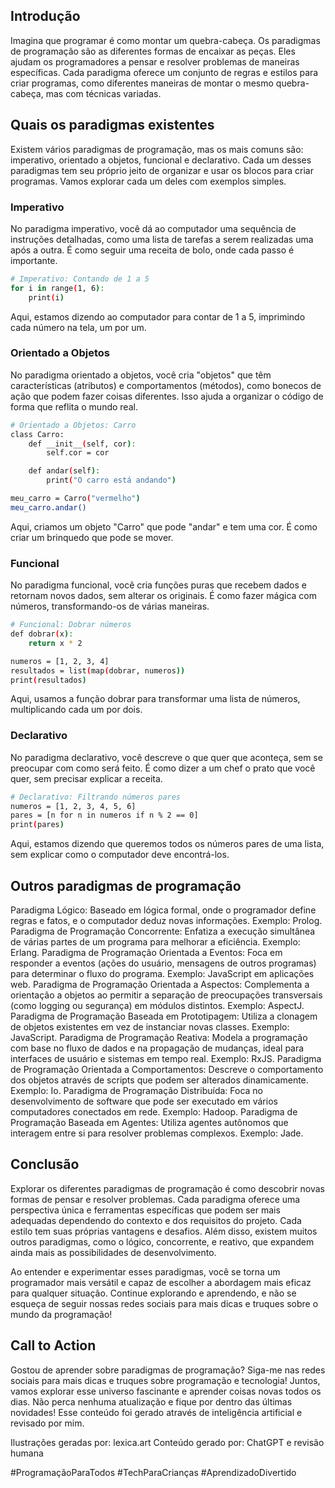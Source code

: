 ## Introdução
Imagina que programar é como montar um quebra-cabeça. Os paradigmas de programação são as diferentes formas de encaixar as peças. Eles ajudam os programadores a pensar e resolver problemas de maneiras específicas. Cada paradigma oferece um conjunto de regras e estilos para criar programas, como diferentes maneiras de montar o mesmo quebra-cabeça, mas com técnicas variadas.

## Quais os paradigmas existentes
Existem vários paradigmas de programação, mas os mais comuns são: imperativo, orientado a objetos, funcional e declarativo. Cada um desses paradigmas tem seu próprio jeito de organizar e usar os blocos para criar programas. Vamos explorar cada um deles com exemplos simples.

### Imperativo
No paradigma imperativo, você dá ao computador uma sequência de instruções detalhadas, como uma lista de tarefas a serem realizadas uma após a outra. É como seguir uma receita de bolo, onde cada passo é importante.

```bash
# Imperativo: Contando de 1 a 5
for i in range(1, 6):
    print(i)
```
Aqui, estamos dizendo ao computador para contar de 1 a 5, imprimindo cada número na tela, um por um.

### Orientado a Objetos
No paradigma orientado a objetos, você cria "objetos" que têm características (atributos) e comportamentos (métodos), como bonecos de ação que podem fazer coisas diferentes. Isso ajuda a organizar o código de forma que reflita o mundo real.

```bash
# Orientado a Objetos: Carro
class Carro:
    def __init__(self, cor):
        self.cor = cor

    def andar(self):
        print("O carro está andando")

meu_carro = Carro("vermelho")
meu_carro.andar()
```
Aqui, criamos um objeto "Carro" que pode "andar" e tem uma cor. É como criar um brinquedo que pode se mover.

### Funcional
No paradigma funcional, você cria funções puras que recebem dados e retornam novos dados, sem alterar os originais. É como fazer mágica com números, transformando-os de várias maneiras.

```bash
# Funcional: Dobrar números
def dobrar(x):
    return x * 2

numeros = [1, 2, 3, 4]
resultados = list(map(dobrar, numeros))
print(resultados)
```

Aqui, usamos a função dobrar para transformar uma lista de números, multiplicando cada um por dois.

### Declarativo
No paradigma declarativo, você descreve o que quer que aconteça, sem se preocupar com como será feito. É como dizer a um chef o prato que você quer, sem precisar explicar a receita.

```bash
# Declarativo: Filtrando números pares
numeros = [1, 2, 3, 4, 5, 6]
pares = [n for n in numeros if n % 2 == 0]
print(pares)
```

Aqui, estamos dizendo que queremos todos os números pares de uma lista, sem explicar como o computador deve encontrá-los.

## Outros paradigmas de programação
Paradigma Lógico: Baseado em lógica formal, onde o programador define regras e fatos, e o computador deduz novas informações. Exemplo: Prolog.
Paradigma de Programação Concorrente: Enfatiza a execução simultânea de várias partes de um programa para melhorar a eficiência. Exemplo: Erlang.
Paradigma de Programação Orientada a Eventos: Foca em responder a eventos (ações do usuário, mensagens de outros programas) para determinar o fluxo do programa. Exemplo: JavaScript em aplicações web.
Paradigma de Programação Orientada a Aspectos: Complementa a orientação a objetos ao permitir a separação de preocupações transversais (como logging ou segurança) em módulos distintos. Exemplo: AspectJ.
Paradigma de Programação Baseada em Prototipagem: Utiliza a clonagem de objetos existentes em vez de instanciar novas classes. Exemplo: JavaScript.
Paradigma de Programação Reativa: Modela a programação com base no fluxo de dados e na propagação de mudanças, ideal para interfaces de usuário e sistemas em tempo real. Exemplo: RxJS.
Paradigma de Programação Orientada a Comportamentos: Descreve o comportamento dos objetos através de scripts que podem ser alterados dinamicamente. Exemplo: Io.
Paradigma de Programação Distribuída: Foca no desenvolvimento de software que pode ser executado em vários computadores conectados em rede. Exemplo: Hadoop.
Paradigma de Programação Baseada em Agentes: Utiliza agentes autônomos que interagem entre si para resolver problemas complexos. Exemplo: Jade.

## Conclusão
Explorar os diferentes paradigmas de programação é como descobrir novas formas de pensar e resolver problemas. Cada paradigma oferece uma perspectiva única e ferramentas específicas que podem ser mais adequadas dependendo do contexto e dos requisitos do projeto. Cada estilo tem suas próprias vantagens e desafios. Além disso, existem muitos outros paradigmas, como o lógico, concorrente, e reativo, que expandem ainda mais as possibilidades de desenvolvimento. 

Ao entender e experimentar esses paradigmas, você se torna um programador mais versátil e capaz de escolher a abordagem mais eficaz para qualquer situação. Continue explorando e aprendendo, e não se esqueça de seguir nossas redes sociais para mais dicas e truques sobre o mundo da programação! 

## Call to Action
Gostou de aprender sobre paradigmas de programação? Siga-me nas redes sociais para mais dicas e truques sobre programação e tecnologia! Juntos, vamos explorar esse universo fascinante e aprender 
coisas novas todos os dias. Não perca nenhuma atualização e fique por dentro das últimas novidades! Esse conteúdo foi gerado através de inteligência artificial e revisado por mim.

Ilustrações geradas por: lexica.art
Conteúdo gerado por: ChatGPT e revisão humana

#ProgramaçãoParaTodos #TechParaCrianças #AprendizadoDivertido